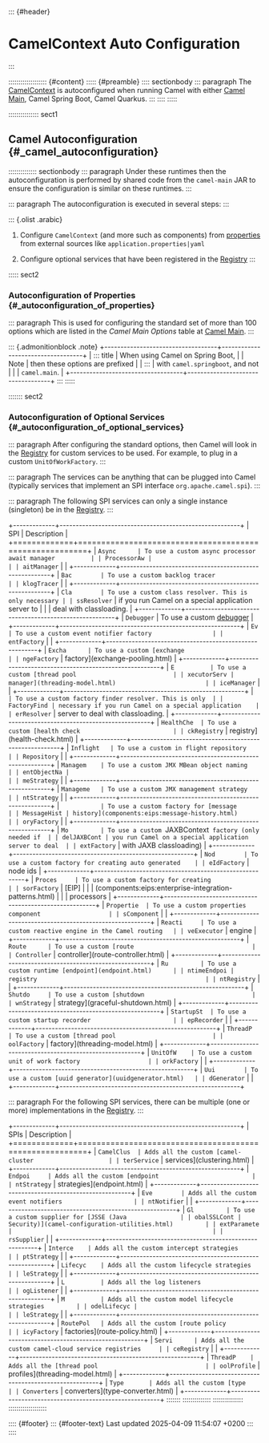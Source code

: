 ::: {#header}
# CamelContext Auto Configuration
:::

::::::::::::::::::: {#content}
::::: {#preamble}
:::: sectionbody
::: paragraph
The [CamelContext](camelcontext.html) is autoconfigured when running
Camel with either [Camel Main](components:others:main.html), Camel
Spring Boot, Camel Quarkus.
:::
::::
:::::

::::::::::::::: sect1
## Camel Autoconfiguration {#_camel_autoconfiguration}

:::::::::::::: sectionbody
::: paragraph
Under these runtimes then the autoconfiguration is performed by shared
code from the `camel-main` JAR to ensure the configuration is similar on
these runtimes.
:::

::: paragraph
The autoconfiguration is executed in several steps:
:::

::: {.olist .arabic}
1.  Configure `CamelContext` (and more such as components) from
    [properties](components::properties-component.html) from external
    sources like `application.properties|yaml`

2.  Configure optional services that have been registered in the
    [Registry](registry.html)
:::

::::: sect2
### Autoconfiguration of Properties {#_autoconfiguration_of_properties}

::: paragraph
This is used for configuring the standard set of more than 100 options
which are listed in the *Camel Main Options* table at [Camel
Main](components:others:main.html).
:::

::: {.admonitionblock .note}
+-----------------------------------+-----------------------------------+
| ::: title                         | When using Camel on Spring Boot,  |
| Note                              | then these options are prefixed   |
| :::                               | with `camel.springboot`, and not  |
|                                   | `camel.main`.                     |
+-----------------------------------+-----------------------------------+
:::
:::::

::::::: sect2
### Autoconfiguration of Optional Services {#_autoconfiguration_of_optional_services}

::: paragraph
After configuring the standard options, then Camel will look in the
[Registry](registry.html) for custom services to be used. For example,
to plug in a custom `UnitOfWorkFactory`.
:::

::: paragraph
The services can be anything that can be plugged into Camel (typically
services that implement an SPI interface `org.apache.camel.spi`).
:::

::: paragraph
The following SPI services can only a single instance (singleton) be in
the [Registry](registry.html).
:::

+-------------+--------------------------------------------------------+
| SPI         | Description                                            |
+=============+========================================================+
| `Async      | To use a custom async processor await manager          |
| ProcessorAw |                                                        |
| aitManager` |                                                        |
+-------------+--------------------------------------------------------+
| `Bac        | To use a custom backlog tracer                         |
| klogTracer` |                                                        |
+-------------+--------------------------------------------------------+
| `Cla        | To use a custom class resolver. This is only necessary |
| ssResolver` | if you run Camel on a special application server to    |
|             | deal with classloading.                                |
+-------------+--------------------------------------------------------+
| `Debugger`  | To use a custom [debugger](debugger.html)              |
+-------------+--------------------------------------------------------+
| `Ev         | To use a custom event notifier factory                 |
| entFactory` |                                                        |
+-------------+--------------------------------------------------------+
| `Excha      | To use a custom [exchange                              |
| ngeFactory` | factory](exchange-pooling.html)                        |
+-------------+--------------------------------------------------------+
| `E          | To use a custom [thread pool                           |
| xecutorServ | manager](threading-model.html)                         |
| iceManager` |                                                        |
+-------------+--------------------------------------------------------+
| `           | To use a custom factory finder resolver. This is only  |
| FactoryFind | necessary if you run Camel on a special application    |
| erResolver` | server to deal with classloading.                      |
+-------------+--------------------------------------------------------+
| `HealthChe  | To use a custom [health check                          |
| ckRegistry` | registry](health-check.html)                           |
+-------------+--------------------------------------------------------+
| `Inflight   | To use a custom in flight repository                   |
| Repository` |                                                        |
+-------------+--------------------------------------------------------+
| `Managem    | To use a custom JMX MBean object naming                |
| entObjectNa |                                                        |
| meStrategy` |                                                        |
+-------------+--------------------------------------------------------+
| `Manageme   | To use a custom JMX management strategy                |
| ntStrategy` |                                                        |
+-------------+--------------------------------------------------------+
| `           | To use a custom factory for [message                   |
| MessageHist | history](components:eips:message-history.html)         |
| oryFactory` |                                                        |
+-------------+--------------------------------------------------------+
| `Mo         | To use a custom `JAXBContext` factory (only needed if  |
| delJAXBCont | you run Camel on a special application server to deal  |
| extFactory` | with JAXB classloading)                                |
+-------------+--------------------------------------------------------+
| `Nod        | To use a custom factory for creating auto generated    |
| eIdFactory` | node ids                                               |
+-------------+--------------------------------------------------------+
| `Proces     | To use a custom factory for creating                   |
| sorFactory` | [EIP]                                                  |
|             | (components:eips:enterprise-integration-patterns.html) |
|             | processors                                             |
+-------------+--------------------------------------------------------+
| `Propertie  | To use a custom properties component                   |
| sComponent` |                                                        |
+-------------+--------------------------------------------------------+
| `Reacti     | To use a custom reactive engine in the Camel routing   |
| veExecutor` | engine                                                 |
+-------------+--------------------------------------------------------+
| `Route      | To use a custom [route                                 |
| Controller` | controller](route-controller.html)                     |
+-------------+--------------------------------------------------------+
| `Ru         | To use a custom runtime [endpoint](endpoint.html)      |
| ntimeEndpoi | registry                                               |
| ntRegistry` |                                                        |
+-------------+--------------------------------------------------------+
| `Shutdo     | To use a custom [shutdown                              |
| wnStrategy` | strategy](graceful-shutdown.html)                      |
+-------------+--------------------------------------------------------+
| `StartupSt  | To use a custom startup recorder                       |
| epRecorder` |                                                        |
+-------------+--------------------------------------------------------+
| `ThreadP    | To use a custom [thread pool                           |
| oolFactory` | factory](threading-model.html)                         |
+-------------+--------------------------------------------------------+
| `UnitOfW    | To use a custom unit of work factory                   |
| orkFactory` |                                                        |
+-------------+--------------------------------------------------------+
| `Uui        | To use a custom [uuid generator](uuidgenerator.html)   |
| dGenerator` |                                                        |
+-------------+--------------------------------------------------------+

::: paragraph
For the following SPI services, there can be multiple (one or more)
implementations in the [Registry](registry.html).
:::

+-------------+--------------------------------------------------------+
| SPIs        | Description                                            |
+=============+========================================================+
| `CamelClus  | Adds all the custom [camel-cluster                     |
| terService` | services](clustering.html)                             |
+-------------+--------------------------------------------------------+
| `Endpoi     | Adds all the custom [endpoint                          |
| ntStrategy` | strategies](endpoint.html)                             |
+-------------+--------------------------------------------------------+
| `Eve        | Adds all the custom event notifiers                    |
| ntNotifier` |                                                        |
+-------------+--------------------------------------------------------+
| `Gl         | To use a custom supplier for [JSSE (Java               |
| obalSSLCont | Security)](camel-configuration-utilities.html)         |
| extParamete |                                                        |
| rsSupplier` |                                                        |
+-------------+--------------------------------------------------------+
| `Interce    | Adds all the custom intercept strategies               |
| ptStrategy` |                                                        |
+-------------+--------------------------------------------------------+
| `Lifecyc    | Adds all the custom lifecycle strategies               |
| leStrategy` |                                                        |
+-------------+--------------------------------------------------------+
| `L          | Adds all the log listeners                             |
| ogListener` |                                                        |
+-------------+--------------------------------------------------------+
| `M          | Adds all the custom model lifecycle strategies         |
| odelLifecyc |                                                        |
| leStrategy` |                                                        |
+-------------+--------------------------------------------------------+
| `RoutePol   | Adds all the custom [route policy                      |
| icyFactory` | factories](route-policy.html)                          |
+-------------+--------------------------------------------------------+
| `Servi      | Adds all the custom camel-cloud service registries     |
| ceRegistry` |                                                        |
+-------------+--------------------------------------------------------+
| `ThreadP    | Adds all the [thread pool                              |
| oolProfile` | profiles](threading-model.html)                        |
+-------------+--------------------------------------------------------+
| `Type       | Adds all the custom [type                              |
| Converters` | converters](type-converter.html)                       |
+-------------+--------------------------------------------------------+
:::::::
::::::::::::::
:::::::::::::::
:::::::::::::::::::

:::: {#footer}
::: {#footer-text}
Last updated 2025-04-09 11:54:07 +0200
:::
::::
